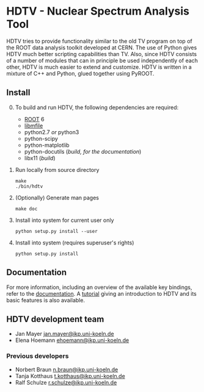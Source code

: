 # HDTV - Nuclear Spectrum Analysis Tool

HDTV tries to provide functionality similar to the old TV program 
on top of the ROOT data analysis toolkit developed at CERN. The use 
of Python gives HDTV much better scripting capabilities than TV. 
Also, since HDTV consists of a number of modules that can in principle 
be used independently of each other, HDTV is much easier to extend and 
customize. HDTV is written in a mixture of C++ and Python, glued 
together using PyROOT. 


## Install

0. To build and run HDTV, the following dependencies are required:

    * [ROOT](https://root.cern/) 6
    * [libmfile](https://gitlab.ikp.uni-koeln.de/jmayer/libmfile)
    * python2.7 *or* python3
    * python-scipy
    * python-matplotlib
    * python-docutils (*build, for the documentation*)
    * libx11 (*build*)

1. Run locally from source directory

	```
	make
	./bin/hdtv
	```

2. (Optionally) Generate man pages
	
    ```
	make doc
	```

3. Install into system for current user only

	`python setup.py install --user`

4. Install into system (requires superuser's rights)

	`python setup.py install`


## Documentation
For more information, including an overview of the available key
bindings, refer to the [documentation](doc/guide/hdtv.rst).
A [tutorial](doc/guide/hdtv-tutorial.rst) giving an introduction
to HDTV and its basic features is also available.


## HDTV development team

- Jan Mayer <jan.mayer@ikp.uni-koeln.de>
- Elena Hoemann <ehoemann@ikp.uni-koeln.de>

### Previous developers
- Norbert Braun <n.braun@ikp.uni-koeln.de>
- Tanja Kotthaus <t.kotthaus@ikp.uni-koeln.de>
- Ralf Schulze <r.schulze@ikp.uni-koeln.de>
